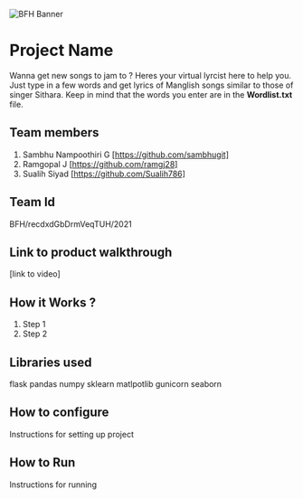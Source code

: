 ![BFH Banner](https://trello-attachments.s3.amazonaws.com/542e9c6316504d5797afbfb9/542e9c6316504d5797afbfc1/39dee8d993841943b5723510ce663233/Frame_19.png)
# Project Name
Wanna get new songs to jam to ? Heres your virtual lyrcist here to help you. Just type in a few words and get lyrics of Manglish songs similar to those of singer Sithara. Keep in mind that the words you enter are in the **Wordlist.txt** file. 
## Team members
1. Sambhu Nampoothiri G [https://github.com/sambhugit]
2. Ramgopal J [https://github.com/ramgj28]
3. Sualih Siyad [https://github.com/Sualih786]
## Team Id
BFH/recdxdGbDrmVeqTUH/2021
## Link to product walkthrough
[link to video]
## How it Works ?
1. Step 1
2. Step 2
## Libraries used
flask
pandas
numpy
sklearn
matlpotlib
gunicorn
seaborn

## How to configure
Instructions for setting up project
## How to Run
Instructions for running
